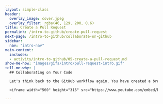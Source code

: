 ```yaml
---
layout: simple-class
header:
  overlay_image: cover.jpeg
  overlay_filter: rgba(46, 129, 200, 0.6)
title: Create a Pull Request
permalink: /intro-to-github/create-pull-request
next-page: /intro-to-github/collaborate-on-github
sidebar:
  nav: "intro-nav"
main-content:
  includes:
  - activity/intro-to-github/05-create-a-pull-request.md
show-me-how: "images/gifs/intro/pull-request-intro.gif"
tell-me-why: |
  ## Collaborating on Your Code

  Let's think back to the GitHub workflow again. You have created a branch, added a file, and committed the file to your branch. Now it is time to collaborate on your file with the other students taking this class. This collaboration happens in a Pull Request. Check out this video to learn more:

  <iframe width="560" height="315" src="https://www.youtube.com/embed/kJr-PIfLDl4" frameborder="0" allowfullscreen></iframe>

---
```

